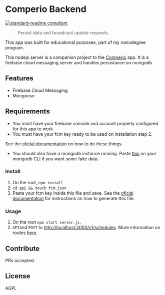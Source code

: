 # Comperio Backend

[![standard-readme compliant](https://img.shields.io/badge/readme%20style-standard-brightgreen.svg?style=flat-square)](https://github.com/RichardLitt/standard-readme)

> Persist data and broadcast update requests.

This app was built for educational purposes, part of my nanodegree program.

This nodejs server is a companion project to the [Comperio](https://github.com/mtsalenc/comperio) app. It is a firebase cloud messaging server and handles persistance on mongodb.

## Features
- Firebase Cloud Messaging
- Mongoose

## Requirements

- You must have your firebase console and account properly configured for this app to work.
- You must have your fcm key ready to be used on installation step 2.

See the [oficial documentation](https://firebase.google.com/docs/admin/setup) on how to do these things.

- You should also have a mongodb instance running. Paste [this](https://github.com/mtsalenc/comperio-backend/blob/master/fakeData) on your mongodb CLI if you want some fake data.

### Install

1. On the root, `npm install`
2. `cd api && touch fcm.json`
3. Paste your fcm key inside this file and save. See the [oficial documentation](https://firebase.google.com/docs/admin/setup) for instructions on how to generate this file.

### Usage

1. On the root `npm start server.js`.
2. `GET`and `POST` to [http://localhost:3000/v1/schedules](http://localhost:3000/v1/schedules). More information on routes [here](https://github.com/mtsalenc/comperio-backend/blob/master/api/routes/comperioRoutes.js).

## Contribute

PRs accepted.

## License

 AGPL

